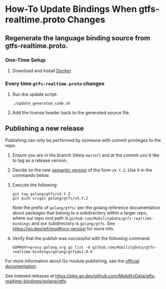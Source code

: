# How-To Update Bindings When gtfs-realtime.proto Changes

## Regenerate the language binding source from gtfs-realtime.proto.

### One-Time Setup

1. Download and install [Docker](https://docs.docker.com/get-docker/)

### Every time `gtfs-realtime.proto` changes

1. Run the update script:

    ```
    ./update_generated_code.sh
    ```

1. Add the license header back to the generated source file.

## Publishing a new release

Publishing can only be performed by someone with commit privileges to the repo.

1. Ensure you are in the branch (likely `master`) and at the commit you'd like to tag as a release version.

1. Decide on the new [semantic version](https://semver.org/spec/v2.0.0.html) of the form `vX.Y.Z`.  Use it in the commands below.

1. Execute the following:

   ```
   git tag golang/gtfs/vX.Y.Z
   git push origin golang/gtfs/vX.Y.Z
   ```

   Note the prefix of `golang/gtfs/` per the golang reference documentation about packages that belong to a subdirectory within a larger repo, where our repo root path is `github.com/MobilityData/gtfs-realtime-bindings` and our subdirectory is `golang/gtfs`.  See https://go.dev/ref/mod#vcs-version for more info.

1. Verify that the publish was successful with the following command:

   ```
   GOPROXY=proxy.golang.org go list -m github.com/MobilityData/gtfs-realtime-bindings/golang/gtfs@v1.0.0
   ```

For more information about Go module publishing, see the [official documentation](https://go.dev/blog/publishing-go-modules).

See indexed releases at https://pkg.go.dev/github.com/MobilityData/gtfs-realtime-bindings/golang/gtfs.
